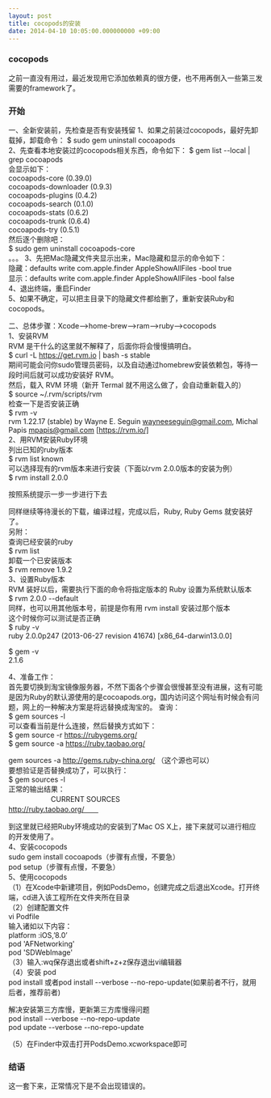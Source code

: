 ```yaml
---
layout: post
title: cocopods的安装
date: 2014-04-10 10:05:00.000000000 +09:00
---
```






### cocopods
之前一直没有用过，最近发现用它添加依赖真的很方便，也不用再倒入一些第三发需要的framework了。

### 开始

一、全新安装前，先检查是否有安装残留
1、如果之前装过cocopods，最好先卸载掉，卸载命令：
$ sudo gem uninstall cocoapods    
2、先查看本地安装过的cocopods相关东西，命令如下：
$ gem list --local | grep cocoapods    
会显示如下：    
cocoapods-core (0.39.0)    
cocoapods-downloader (0.9.3)   
cocoapods-plugins (0.4.2)   
cocoapods-search (0.1.0)  
cocoapods-stats (0.6.2)   
cocoapods-trunk (0.6.4)   
cocoapods-try (0.5.1)   
然后逐个删除吧：   
$ sudo gem uninstall cocoapods-core    
。。。
3、先把Mac隐藏文件夹显示出来，Mac隐藏和显示的命令如下：    
隐藏：defaults write com.apple.finder    AppleShowAllFiles -bool true   
显示：defaults write com.apple.finder     AppleShowAllFiles -bool false    
4、退出终端，重启Finder   
5、如果不确定，可以把主目录下的隐藏文件都给删了，重新安装Ruby和cocopods。   

二、总体步骤：Xcode—>home-brew—>ram—>ruby—>cocopods    
1、安装RVM    
RVM 是干什么的这里就不解释了，后面你将会慢慢搞明白。    
$ curl -L https://get.rvm.io | bash -s stable   
期间可能会问你sudo管理员密码，以及自动通过homebrew安装依赖包，等待一段时间后就可以成功安装好 RVM。    
然后，载入 RVM 环境（新开 Termal 就不用这么做了，会自动重新载入的）    
$ source ~/.rvm/scripts/rvm     
检查一下是否安装正确    
$ rvm -v    
rvm 1.22.17 (stable) by Wayne E. Seguin     <wayneeseguin@gmail.com>, Michal Papis     <mpapis@gmail.com> [https://rvm.io/]    
2、用RVM安装Ruby环境    
列出已知的ruby版本    
$ rvm list known    
可以选择现有的rvm版本来进行安装（下面以rvm 2.0.0版本的安装为例）    
$ rvm install 2.0.0      

按照系统提示一步一步进行下去     

同样继续等待漫长的下载，编译过程，完成以后，Ruby, Ruby Gems 就安装好了。    
另附：    
查询已经安装的ruby   
$ rvm list    
卸载一个已安装版本     
$ rvm remove 1.9.2    
3、设置Ruby版本    
RVM 装好以后，需要执行下面的命令将指定版本的 Ruby 设置为系统默认版本    
$ rvm 2.0.0 --default     
同样，也可以用其他版本号，前提是你有用 rvm install 安装过那个版本      
这个时候你可以测试是否正确     
$ ruby -v   
ruby 2.0.0p247 (2013-06-27 revision 41674) [x86_64-darwin13.0.0]    

$ gem -v    
2.1.6      

4、准备工作：     
    首先要切换到淘宝镜像服务器，不然下面各个步骤会很慢甚至没有进展，这有可能是因为Ruby的默认源使用的是cocoapods.org，国内访问这个网址有时候会有问题，网上的一种解决方案是将远替换成淘宝的。
查询：     
$ gem sources -l     
可以查看当前是什么连接，然后替换方式如下：     
$ gem source -r https://rubygems.org/    
$ gem source -a https://ruby.taobao.org/     

gem sources -a http://gems.ruby-china.org/ （这个源也可以）    
 要想验证是否替换成功了，可以执行：   
$ gem sources -l      
正常的输出结果：    
　　　　　　CURRENT SOURCES　　　      　　　　　　　　　
　　　　　　http://ruby.taobao.org/　　      　　　　　　　　　　

到这里就已经把Ruby环境成功的安装到了Mac OS X上，接下来就可以进行相应的开发使用了。     
4、安装cocopods     
sudo gem install cocoapods（步骤有点慢，不要急）     
pod setup（步骤有点慢，不要急）     
5、使用cocopods    
（1）在Xcode中新建项目，例如PodsDemo，创建完成之后退出Xcode。打开终端，cd进入该工程所在文件夹所在目录     
（2）创建配置文件    
vi Podfile    
输入诸如以下内容：     
platform :iOS,’8.0’     
pod 'AFNetworking'     
pod 'SDWebImage'     
（3）输入:wq保存退出或者shift+z+z保存退出vi编辑器     
（4）安装 pod     
pod install 或者pod install --verbose --no-repo-update(如果前者不行，就用后者，推荐前者)     

解决安装第三方库慢，更新第三方库慢得问题    
pod install --verbose --no-repo-update     
pod update --verbose --no-repo-update    

（5）在Finder中双击打开PodsDemo.xcworkspace即可    

   
### 结语
这一套下来，正常情况下是不会出现错误的。
  